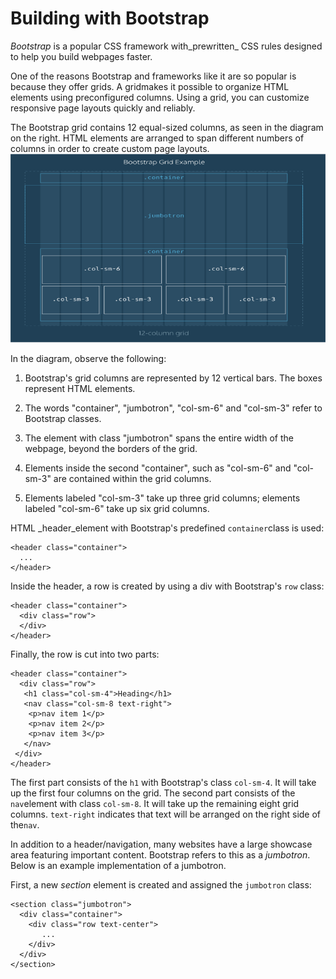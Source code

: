 # Building with Bootstrap

_Bootstrap_ is a popular CSS framework with_prewritten_ CSS rules designed to help you build webpages faster.

One of the reasons Bootstrap and frameworks like it are so popular is because they offer grids. A gridmakes it possible to organize HTML elements using preconfigured columns. Using a grid, you can customize responsive page layouts quickly and reliably.

The Bootstrap grid contains 12 equal-sized columns, as seen in the diagram on the right. HTML elements are arranged to span different numbers of columns in order to create custom page layouts.![](/jquery/bootstrap.png)

In the diagram, observe the following:

1. Bootstrap's grid columns are represented by 12 vertical bars. The boxes represent HTML elements.

2. The words "container", "jumbotron", "col-sm-6" and "col-sm-3" refer to Bootstrap classes.

3. The element with class "jumbotron" spans the entire width of the webpage, beyond the borders of the grid.

4. Elements inside the second "container", such as "col-sm-6" and "col-sm-3" are contained within the grid columns.

5. Elements labeled "col-sm-3" take up three grid columns; elements labeled "col-sm-6" take up six grid columns.


HTML \_header\_element with Bootstrap's predefined `container`class is used:

```
<header class="container">
  ...
</header>
```

Inside the header, a row is created by using a div with Bootstrap's `row` class:

```
<header class="container">
  <div class="row">
  </div> 
</header>
```

Finally, the row is cut into two parts:

```
<header class="container">
  <div class="row">
   <h1 class="col-sm-4">Heading</h1>
   <nav class="col-sm-8 text-right">
    <p>nav item 1</p>
    <p>nav item 2</p>
    <p>nav item 3</p>
   </nav> 
 </div>
</header>
```

The first part consists of the `h1` with Bootstrap's class `col-sm-4`. It will take up the first four columns on the grid. The second part consists of the `nav`element with class `col-sm-8`. It will take up the remaining eight grid columns. `text-right` indicates that text will be arranged on the right side of the`nav`.

In addition to a header\/navigation, many websites have a large showcase area featuring important content. Bootstrap refers to this as a _jumbotron_. Below is an example implementation of a jumbotron.

First, a new _section_ element is created and assigned the `jumbotron` class:

```
<section class="jumbotron">
  <div class="container">
    <div class="row text-center">
       ...
    </div>
  </div>
</section>
```






